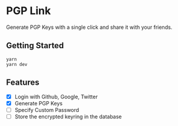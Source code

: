 # PGP Link 

Generate PGP Keys with a single click and share it with your friends.

## Getting Started
```
yarn 
yarn dev 
```

## Features 
- [x] Login with Github, Google, Twitter
- [x] Generate PGP Keys
- [ ] Specify Custom Password
- [ ] Store the encrypted keyring in the database 